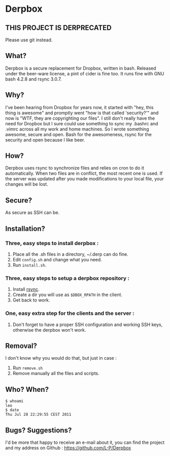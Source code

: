 Derpbox
=======

THIS PROJECT IS DERPRECATED
--------------------------
Please use git instead.

What?
-----
Derpbox is a secure replacement for Dropbox, written in bash. Released
under the beer-ware license, a pint of cider is fine too. It runs fine
with GNU bash 4.2.8 and rsync 3.0.7.


Why?
----
I've been hearing from Dropbox for years now, it started with "hey, this
thing is awesome" and promptly went "how is that called 'security?'"
and now is "WTF, they are copyrighting our files". I still don't really
have the need for Dropbox but I sure could use something to sync my
.bashrc and .vimrc across all my work and home machines. So I wrote
something awesome, secure and open. Bash for the awesomeness, rsync for
the security and open because I like beer.
    

How?
---
Derpbox uses rsync to synchronize files and relies on cron to do it
automatically.  When two files are in conflict, the most recent one is
used. If the server was updated after you made modifications to your
local file, your changes will be lost.

Secure?
-------
As secure as SSH can be.


Installation?
-------------
### Three, easy steps to install derpbox :

1. Place all the .sh files in a directory, ~/.derp can do fine.
2. Edit `config.sh` and change what you need.
3. Run `install.sh`.

### Three, easy steps to setup a derpbox repository :

1. Install [rsync](http://rsync.samba.org/).
2. Create a dir you will use as `$DBOX_RPATH` in the client.
3. Get back to work.

### One, easy extra step for the clients and the server :

1. Don't forget to have a proper SSH configuration and working
   SSH keys, otherwise the derpbox won't work.

Removal?
-------
I don't know why you would do that, but just in case :

1. Run `remove.sh`
2. Remove manually all the files and scripts.


Who? When?
---------
    $ whoami
    leo
    $ date
    Thu Jul 28 22:29:55 CEST 2011


Bugs? Suggestions?
------------------
I'd be more that happy to receive an e-mail about it, you can find the
project and my address on Github : <https://github.com/L-P/Derpbox>

